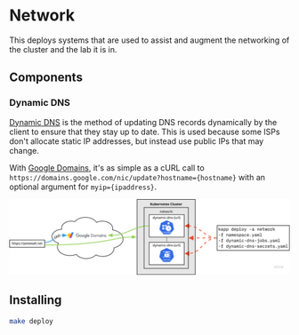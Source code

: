 # Network

This deploys systems that are used to assist and augment the networking of the cluster and the lab it is in.

## Components

### Dynamic DNS

[Dynamic DNS](https://en.wikipedia.org/wiki/Dynamic_DNS) is the method of updating DNS records dynamically by the client to ensure that they stay up to date. This is used because some ISPs don't allocate static IP addresses, but instead use public IPs that may change.

With [Google Domains](https://domains.google/), it's as simple as a cURL call to `https://domains.google.com/nic/update?hostname={hostname}` with an optional argument for `myip={ipaddress}`.

![Dynamic DNS architecture](images/architecture.png)

## Installing

```bash
make deploy
```
